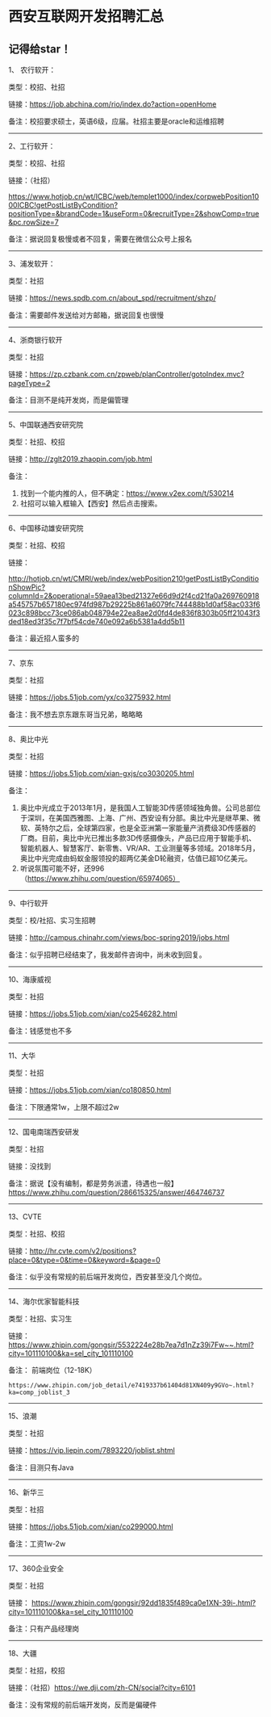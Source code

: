# 西安互联网开发招聘汇总

## 记得给star！

1、	农行软开：

类型：校招、社招

链接：https://job.abchina.com/rio/index.do?action=openHome

备注：校招要求硕士，英语6级，应届。社招主要是oracle和运维招聘

---

2、工行软开：

类型：校招、社招

链接：（社招）

https://www.hotjob.cn/wt/ICBC/web/templet1000/index/corpwebPosition1000ICBC!getPostListByCondition?positionType=&brandCode=1&useForm=0&recruitType=2&showComp=true&pc.rowSize=7

备注：据说回复极慢或者不回复，需要在微信公众号上报名

---

3、浦发软开：

类型：社招

链接：https://news.spdb.com.cn/about_spd/recruitment/shzp/

备注：需要邮件发送给对方邮箱，据说回复也很慢

---

4、浙商银行软开

类型：社招

链接：https://zp.czbank.com.cn/zpweb/planController/gotoIndex.mvc?pageType=2

备注：目测不是纯开发岗，而是偏管理

---

5、中国联通西安研究院

类型：社招、校招

链接：http://zglt2019.zhaopin.com/job.html

备注：
1. 找到一个能内推的人，但不确定：https://www.v2ex.com/t/530214
2. 社招可以输入框输入【西安】然后点击搜索。

---

6、中国移动雄安研究院

类型：社招、校招

链接：

http://hotjob.cn/wt/CMRI/web/index/webPosition210!getPostListByConditionShowPic?columnId=2&operational=59aea13bed21327e66d9d2f4cd21fa0a269760918a545757b657180ec974fd987b29225b861a6079fc744488b1d0af58ac033f6023c898bcc73ce086ab048794e22ea8ae2d0fd4de836f8303b05ff21043f3ded18ed3f35c7f7bf54cde740e092a6b5381a4dd5b11

备注：最近招人蛮多的

---

7、京东

类型：社招

链接：https://jobs.51job.com/yx/co3275932.html

备注：我不想去京东跟东哥当兄弟，略略略

---

8、奥比中光

类型：社招

链接：https://jobs.51job.com/xian-gxjs/co3030205.html

备注：
1. 奥比中光成立于2013年1月，是我国人工智能3D传感领域独角兽。公司总部位于深圳，在美国西雅图、上海、广州、西安设有分部。奥比中光是继苹果、微软、英特尔之后，全球第四家，也是全亚洲第一家能量产消费级3D传感器的厂商。目前，奥比中光已推出多款3D传感摄像头，产品已应用于智能手机、智能机器人、智慧客厅、新零售、VR/AR、工业测量等多领域。2018年5月，奥比中光完成由蚂蚁金服领投的超两亿美金D轮融资，估值已超10亿美元。
2. 听说氛围可能不好，还996（https://www.zhihu.com/question/65974065）

---

9、中行软开

类型：校/社招、实习生招聘

链接：http://campus.chinahr.com/views/boc-spring2019/jobs.html

备注：似乎招聘已经结束了，我发邮件咨询中，尚未收到回复。

---

10、海康威视

类型：社招

链接：https://jobs.51job.com/xian/co2546282.html

备注：钱感觉也不多

---

11、大华

类型：社招

链接：https://jobs.51job.com/xian/co180850.html

备注：下限通常1w，上限不超过2w

---

12、国电南瑞西安研发

类型：社招

链接：没找到

备注：据说【没有编制，都是劳务派遣，待遇也一般】
https://www.zhihu.com/question/286615325/answer/464746737

---

13、CVTE

类型：社招、校招

链接：http://hr.cvte.com/v2/positions?place=0&type=0&time=0&keyword=&page=0

备注：似乎没有常规的前后端开发岗位，西安甚至没几个岗位。

---

14、海尔优家智能科技

类型：社招、实习生

链接：
https://www.zhipin.com/gongsir/5532224e28b7ea7d1nZz39i7Fw~~.html?city=101110100&ka=sel_city_101110100

备注：
前端岗位（12-18K）

``https://www.zhipin.com/job_detail/e7419337b61404d81XN409y9GVo~.html?ka=comp_joblist_3``

---

15、浪潮

类型：社招

链接：https://vip.liepin.com/7893220/joblist.shtml

备注：目测只有Java

---

16、新华三

类型：社招

链接：https://jobs.51job.com/xian/co299000.html

备注：工资1w-2w

---

17、360企业安全

类型：社招

链接：
https://www.zhipin.com/gongsir/92dd1835f489ca0e1XN-39i-.html?city=101110100&ka=sel_city_101110100

备注：只有产品经理岗

---

18、大疆

类型：社招，校招

链接：（社招）https://we.dji.com/zh-CN/social?city=6101

备注：没有常规的前后端开发岗，反而是偏硬件
